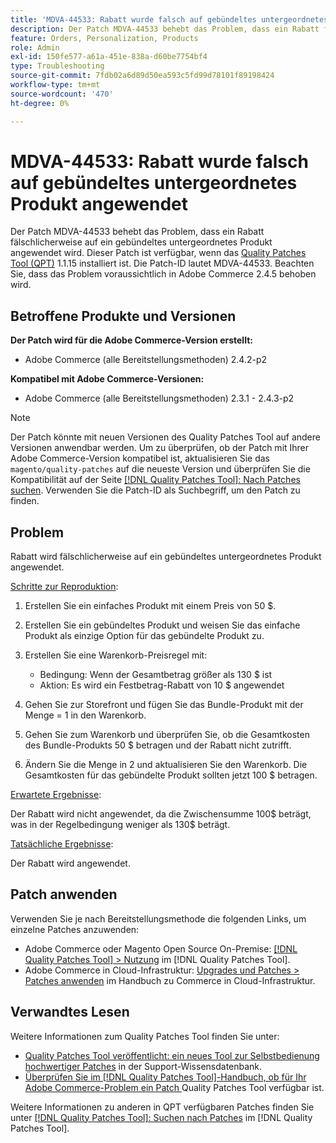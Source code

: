 ```yaml
---
title: 'MDVA-44533: Rabatt wurde falsch auf gebündeltes untergeordnetes Produkt angewendet'
description: Der Patch MDVA-44533 behebt das Problem, dass ein Rabatt fälschlicherweise auf ein gebündeltes untergeordnetes Produkt angewendet wird. Dieser Patch ist verfügbar, wenn das [Quality Patches Tool (QPT)](https://experienceleague.adobe.com/de/docs/commerce-operations/tools/quality-patches-tool/quality-patches-tool-to-self-serve-quality-patches) 1.1.15 installiert ist. Die Patch-ID lautet MDVA-44533. Beachten Sie, dass das Problem voraussichtlich in Adobe Commerce 2.4.5 behoben wird.
feature: Orders, Personalization, Products
role: Admin
exl-id: 150fe577-a61a-451e-838a-d60be7754bf4
type: Troubleshooting
source-git-commit: 7fdb02a6d89d50ea593c5fd99d78101f89198424
workflow-type: tm+mt
source-wordcount: '470'
ht-degree: 0%

---
```


# MDVA-44533: Rabatt wurde falsch auf gebündeltes untergeordnetes Produkt angewendet

Der Patch MDVA-44533 behebt das Problem, dass ein Rabatt fälschlicherweise auf ein gebündeltes untergeordnetes Produkt angewendet wird. Dieser Patch ist verfügbar, wenn das [Quality Patches Tool (QPT)](https://experienceleague.adobe.com/de/docs/commerce-operations/tools/quality-patches-tool/quality-patches-tool-to-self-serve-quality-patches) 1.1.15 installiert ist. Die Patch-ID lautet MDVA-44533. Beachten Sie, dass das Problem voraussichtlich in Adobe Commerce 2.4.5 behoben wird.

## Betroffene Produkte und Versionen

**Der Patch wird für die Adobe Commerce-Version erstellt:**

* Adobe Commerce (alle Bereitstellungsmethoden) 2.4.2-p2

**Kompatibel mit Adobe Commerce-Versionen:**

* Adobe Commerce (alle Bereitstellungsmethoden) 2.3.1 - 2.4.3-p2

>[!NOTE]
>
>Der Patch könnte mit neuen Versionen des Quality Patches Tool auf andere Versionen anwendbar werden. Um zu überprüfen, ob der Patch mit Ihrer Adobe Commerce-Version kompatibel ist, aktualisieren Sie das `magento/quality-patches` auf die neueste Version und überprüfen Sie die Kompatibilität auf der Seite [[!DNL Quality Patches Tool]: Nach Patches suchen](https://experienceleague.adobe.com/de/docs/commerce-operations/tools/quality-patches-tool/quality-patches-tool-to-self-serve-quality-patches). Verwenden Sie die Patch-ID als Suchbegriff, um den Patch zu finden.

## Problem

Rabatt wird fälschlicherweise auf ein gebündeltes untergeordnetes Produkt angewendet.

<u>Schritte zur Reproduktion</u>:

1. Erstellen Sie ein einfaches Produkt mit einem Preis von 50 $.
1. Erstellen Sie ein gebündeltes Produkt und weisen Sie das einfache Produkt als einzige Option für das gebündelte Produkt zu.
1. Erstellen Sie eine Warenkorb-Preisregel mit:

   * Bedingung: Wenn der Gesamtbetrag größer als 130 $ ist
   * Aktion: Es wird ein Festbetrag-Rabatt von 10 $ angewendet

1. Gehen Sie zur Storefront und fügen Sie das Bundle-Produkt mit der Menge = 1 in den Warenkorb.
1. Gehen Sie zum Warenkorb und überprüfen Sie, ob die Gesamtkosten des Bundle-Produkts 50 $ betragen und der Rabatt nicht zutrifft.
1. Ändern Sie die Menge in 2 und aktualisieren Sie den Warenkorb. Die Gesamtkosten für das gebündelte Produkt sollten jetzt 100 $ betragen.

<u>Erwartete Ergebnisse</u>:

Der Rabatt wird nicht angewendet, da die Zwischensumme 100\$ beträgt, was in der Regelbedingung weniger als 130\$ beträgt.

<u>Tatsächliche Ergebnisse</u>:

Der Rabatt wird angewendet.

## Patch anwenden

Verwenden Sie je nach Bereitstellungsmethode die folgenden Links, um einzelne Patches anzuwenden:

* Adobe Commerce oder Magento Open Source On-Premise: [[!DNL Quality Patches Tool] > Nutzung](/help/tools/quality-patches-tool/usage.md) im [!DNL Quality Patches Tool].
* Adobe Commerce in Cloud-Infrastruktur: [Upgrades und Patches > Patches anwenden](https://experienceleague.adobe.com/docs/commerce-cloud-service/user-guide/develop/upgrade/apply-patches.html?lang=de) im Handbuch zu Commerce in Cloud-Infrastruktur.

## Verwandtes Lesen

Weitere Informationen zum Quality Patches Tool finden Sie unter:

* [Quality Patches Tool veröffentlicht: ein neues Tool zur Selbstbedienung hochwertiger Patches](https://experienceleague.adobe.com/de/docs/commerce-operations/tools/quality-patches-tool/quality-patches-tool-to-self-serve-quality-patches) in der Support-Wissensdatenbank.
* [Überprüfen Sie im [!DNL Quality Patches Tool]-Handbuch, ob für Ihr Adobe Commerce-Problem ein Patch ](/help/tools/quality-patches-tool/patches-available-in-qpt/check-patch-for-magento-issue-with-magento-quality-patches.md) Quality Patches Tool verfügbar ist.

Weitere Informationen zu anderen in QPT verfügbaren Patches finden Sie unter [[!DNL Quality Patches Tool]: Suchen nach Patches](https://experienceleague.adobe.com/tools/commerce-quality-patches/index.html?lang=de) im [!DNL Quality Patches Tool].
